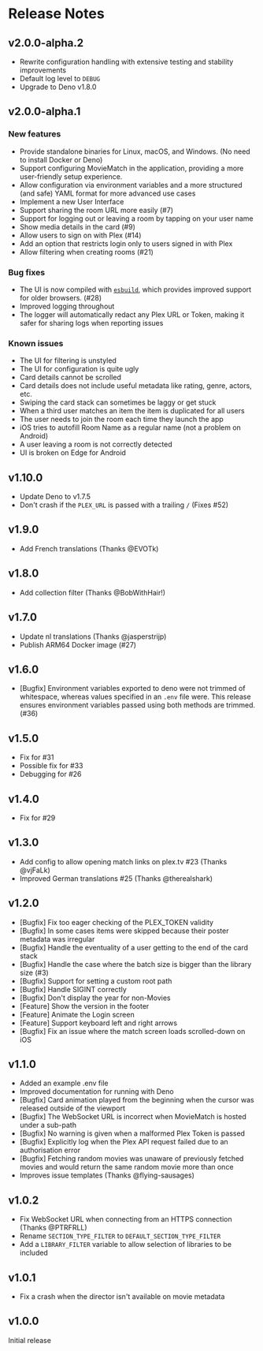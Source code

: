 # Release Notes

## v2.0.0-alpha.2

- Rewrite configuration handling with extensive testing and stability improvements
- Default log level to `DEBUG`
- Upgrade to Deno v1.8.0

## v2.0.0-alpha.1

### New features

- Provide standalone binaries for Linux, macOS, and Windows. (No need to install Docker or Deno)
- Support configuring MovieMatch in the application, providing a more user-friendly setup experience.
- Allow configuration via environment variables and a more structured (and safe) YAML format for more advanced use cases
- Implement a new User Interface
- Support sharing the room URL more easily (#7)
- Support for logging out or leaving a room by tapping on your user name
- Show media details in the card (#9)
- Allow users to sign on with Plex (#14)
- Add an option that restricts login only to users signed in with Plex
- Allow filtering when creating rooms (#21)

### Bug fixes

- The UI is now compiled with [`esbuild`](https://esbuild.github.io), which provides improved support for older browsers. (#28)
- Improved logging throughout
- The logger will automatically redact any Plex URL or Token, making it safer for sharing logs when reporting issues

### Known issues

- The UI for filtering is unstyled
- The UI for configuration is quite ugly
- Card details cannot be scrolled
- Card details does not include useful metadata like rating, genre, actors, etc.
- Swiping the card stack can sometimes be laggy or get stuck
- When a third user matches an item the item is duplicated for all users
- The user needs to join the room each time they launch the app
- iOS tries to autofill Room Name as a regular name (not a problem on Android)
- A user leaving a room is not correctly detected
- UI is broken on Edge for Android

## v1.10.0

- Update Deno to v1.7.5
- Don't crash if the `PLEX_URL` is passed with a trailing `/` (Fixes #52)

## v1.9.0

- Add French translations (Thanks @EVOTk)

## v1.8.0

- Add collection filter (Thanks @BobWithHair!)

## v1.7.0

- Update nl translations (Thanks @jasperstrijp)
- Publish ARM64 Docker image (#27)

## v1.6.0

- [Bugfix] Environment variables exported to deno were not trimmed of whitespace, whereas values specified in an `.env` file were. This release ensures environment variables passed using both methods are trimmed. (#36)

## v1.5.0

- Fix for #31
- Possible fix for #33
- Debugging for #26

## v1.4.0

- Fix for #29

## v1.3.0

- Add config to allow opening match links on plex.tv #23 (Thanks @vjFaLk)
- Improved German translations #25 (Thanks @therealshark)

## v1.2.0

- [Bugfix] Fix too eager checking of the PLEX_TOKEN validity
- [Bugfix] In some cases items were skipped because their poster metadata was irregular
- [Bugfix] Handle the eventuality of a user getting to the end of the card stack
- [Bugfix] Handle the case where the batch size is bigger than the library size (#3)
- [Bugfix] Support for setting a custom root path
- [Bugfix] Handle SIGINT correctly
- [Bugfix] Don't display the year for non-Movies
- [Feature] Show the version in the footer
- [Feature] Animate the Login screen
- [Feature] Support keyboard left and right arrows
- [Bugfix] Fix an issue where the match screen loads scrolled-down on iOS

## v1.1.0

- Added an example .env file
- Improved documentation for running with Deno
- [Bugfix] Card animation played from the beginning when the cursor was released outside of the viewport
- [Bugfix] The WebSocket URL is incorrect when MovieMatch is hosted under a sub-path
- [Bugfix] No warning is given when a malformed Plex Token is passed
- [Bugfix] Explicitly log when the Plex API request failed due to an authorisation error
- [Bugfix] Fetching random movies was unaware of previously fetched movies and would return the same random movie more than once
- Improves issue templates (Thanks @flying-sausages)

## v1.0.2

- Fix WebSocket URL when connecting from an HTTPS connection (Thanks @PTRFRLL)
- Rename `SECTION_TYPE_FILTER` to `DEFAULT_SECTION_TYPE_FILTER`
- Add a `LIBRARY_FILTER` variable to allow selection of libraries to be included

## v1.0.1

- Fix a crash when the director isn't available on movie metadata

## v1.0.0

Initial release
